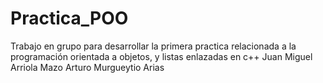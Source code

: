# Practica_POO
Trabajo en grupo para desarrollar la primera practica relacionada a la programación orientada a objetos, y listas enlazadas en c++
Juan Miguel Arriola Mazo
Arturo Murgueytio Arias

